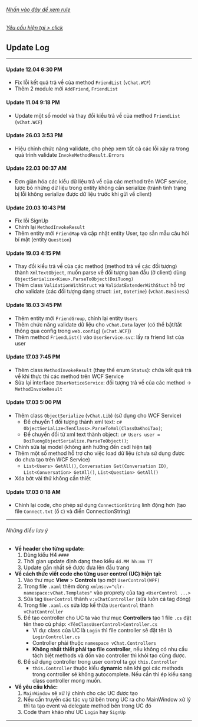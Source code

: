 ###### [Nhấn vào đây để xem rule](#nhng-iu-lu-)
###### [Yêu cầu hiện tại > click](TASK.md)

## Update Log
-------------

#### Update 12.04 6:30 PM
- Fix lỗi kết quả trả về của method `FriendList` (`vChat.WCF`)
- Thêm 2 module mới `AddFriend`, `FriendList`

#### Update 11.04 9:18 PM
- Update một số model và thay đổi kiểu trả về của method `FriendList` (`vChat.WCF`)

#### Update 26.03 3:53 PM
- Hiệu chỉnh chức năng validate, cho phép xem tất cả các lỗi xảy ra trong quá trình validate `InvokeMethodResult.Errors`

#### Update 22.03 00:37 AM
- Đơn giản hóa các kiểu dữ liệu trả về của các method trên WCF service, lược bỏ những dữ liệu trong entity không cần serialize (tránh tình trạng bị lỗi không serialize được dữ liệu trước khi gửi về client)

#### Update 20.03 10:43 PM
- Fix lỗi SignUp
- Chỉnh lại `MethodInvokeResult`
- Thêm entity mới `FriendMap` và cập nhật entity User, tạo sẵn mẫu câu hỏi bí mật (entity `Question`)

#### Update 19.03 4:15 PM
- Thay đổi kiểu trả về của các method (method trả về các đối tượng) thành `XmlTextObject`, muốn parse về đối tượng ban đầu (ở client) dùng `ObjectSerialize<Kieu>.ParseToObject(DoiTuong)`
- Thêm class `ValidationWithStruct` và `ValidatExtenderWithStuct` hỗ trợ cho validate (các đối tượng dạng struct: `int`, `DateTime`) (`vChat.Business`)

#### Update 18.03 3:45 PM
- Thêm entity mới `FriendGroup`, chỉnh lại entity `Users`
- Thêm chức năng validate dữ liệu cho `vChat.Data` layer (có thể bật/tắt thông qua config trong `web.config`) (`vChat.WCF`))
- Thêm method `FriendList()` vào `UserService.svc`: lấy ra friend list của user

#### Update 17.03 7:45 PM
- Thêm class `MethodInvokeResult` (thay thế enum `Status`): chứa kết quả trả về khi thực thi các method trên WCF Service
- Sửa lại interface `IUserNoticeService`: đối tượng trả về của các method -> `MethodInvokeResult`

#### Update 17.03 5:00 PM
- Thêm class `ObjectSerialize` (`vChat.Lib`) (sử dụng cho WCF Service)
    - Để chuyển 1 đối tượng thành xml text: ```c# ObjectSerialize<TenClass>.ParseToXml(ClassDaKhoiTao)```;
    - Để chuyển đổi từ xml text thành object: ```c# Users user = DoiTuongObjectSerialize.ParseToObject()```;
- Chỉnh sửa lại model (không ảnh hưởng đến csdl hiện tại)
- Thêm một số method hỗ trợ cho việc load dữ liệu (chưa sử dụng được do chưa tạo trên WCF Service)
    - `List<Users> GetAll()`, `Conversation Get(Conversation ID)`, `List<Conversation> GetAll()`, `List<Question> GetAll()`
- Xóa bớt vài thứ không cần thiết

#### Update 17.03 0:18 AM
- Chỉnh lại code, cho phép sử dụng `ConnectionString` linh động hơn (tạo file `Connect.txt` (ổ `C`) và điền ConnectionString)

--------------------------
###### Những điều lưu ý

- **Về header cho từng update:**
    1. Dùng kiểu H4 `####`
    2. Thời gian update định dạng theo kiểu `dd.MM hh:mm TT`
    3. Update gần nhất sẽ được đưa lên đầu trang
- **Về cách thức viết code cho từng user control (UC) hiện tại:**
    1. Vào thư mục **View** > **Controls** tạo một `UserControl(WPF)`
    2. Trong file `.xaml` thêm dòng `xmlns:v="clr-namespace:vChat.Templates"` vào proprety của tag `<UserControl ...>`
    3. Sửa tag `UserControl` thành `v:vChatController` (sửa luôn cả tag đóng)
    4. Trong file `.xaml.cs` sửa lớp kế thừa `UserControl` thành `vChatController`
    5. Để tạo controller cho UC ta vào thư mục **Controllers** tạo 1 file `.cs` đặt tên theo cú pháp: `<TênClassUserControl>Controller.cs`
        - Ví dụ: class của UC là `Login` thì file controller sẽ đặt tên là `LoginController.cs`
        - Controller phải thuộc `namespace vChat.Controllers`
        - **Không nhất thiết phải tạo file controller**, nếu không có nhu cầu tách biệt methods và dồn vào controller thì khỏi tạo cũng được.
    6. Để sử dụng controller trong user control ta gọi `this.Controller`
        - `this.Controller` thuộc kiểu **dynamic** nên khi gọi các methods trong controller sẽ không autocomplete. Nếu cần thì ép kiểu sang class controller mong muốn.
- **Về yêu cầu khác:**
    1. `MainWindow` sẽ xử lý chính cho các UC được tạo
    2. Nếu cần truyền các tác vụ từ bên trong UC ra cho MainWindow xử lý thì ta tạo event và delegate method bên trong UC đó
    3. Code tham khảo như UC `Login` hay `SignUp`
	
--------------------------
